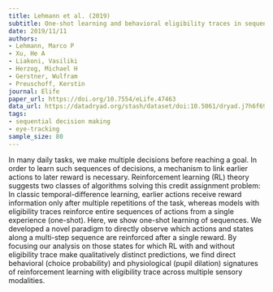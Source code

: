 ```yaml
---
title: Lehmann et al. (2019)
subtitle: One-shot learning and behavioral eligibility traces in sequential decision making
date: 2019/11/11
authors:
- Lehmann, Marco P
- Xu, He A
- Liakoni, Vasiliki
- Herzog, Michael H
- Gerstner, Wulfram
- Preuschoff, Kerstin
journal: Elife
paper_url: https://doi.org/10.7554/eLife.47463
data_url: https://datadryad.org/stash/dataset/doi:10.5061/dryad.j7h6f69
tags:
- sequential decision making
- eye-tracking
sample_size: 80
---
```


In many daily tasks, we make multiple decisions before reaching a goal. In order to learn such sequences of decisions, a mechanism to link earlier actions to later reward is necessary. Reinforcement learning (RL) theory suggests two classes of algorithms solving this credit assignment problem: In classic temporal-difference learning, earlier actions receive reward information only after multiple repetitions of the task, whereas models with eligibility traces reinforce entire sequences of actions from a single experience (one-shot). Here, we show one-shot learning of sequences. We developed a novel paradigm to directly observe which actions and states along a multi-step sequence are reinforced after a single reward. By focusing our analysis on those states for which RL with and without eligibility trace make qualitatively distinct predictions, we find direct behavioral (choice probability) and physiological (pupil dilation) signatures of reinforcement learning with eligibility trace across multiple sensory modalities.
